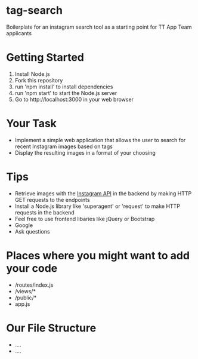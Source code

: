 # tag-search 
Boilerplate for an instagram search tool as a starting point for TT App Team applicants

# Getting Started
1. Install Node.js
2. Fork this repository
3. run 'npm install' to install dependencies
4. run 'npm start' to start the Node.js server
5. Go to http://localhost:3000 in your web browser

# Your Task
+ Implement a simple web application that allows the user to search for recent Instagram images based on tags
+ Display the resulting images in a format of your choosing

# Tips 
+ Retrieve images with the [Instagram API](https://instagram.com/developer/) in the backend by making HTTP GET requests to the endpoints
+ Install a Node.js library like 'superagent' or 'request' to make HTTP requests in the backend
+ Feel free to use frontend libaries like jQuery or Bootstrap
+ Google
+ Ask questions

# Places where you might want to add your code
+ /routes/index.js
+ /views/*
+ /public/*
+ app.js

# Our File Structure
+ ....
+ ....
